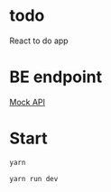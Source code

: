 # todo

React to do app

# BE endpoint

[Mock API](https://mockapi.io/projects/63bef2ade348cb07621cf32b)

# Start

```bash
yarn

yarn run dev
```
